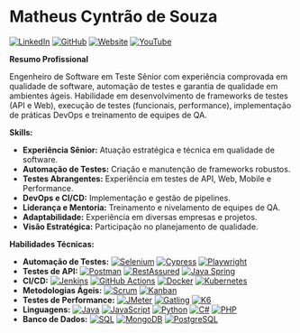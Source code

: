 # Matheus Cyntrão de Souza

[![LinkedIn](https://img.shields.io/badge/LinkedIn-0077B5?style=for-the-badge&logo=linkedin&logoColor=white)](https://www.linkedin.com/in/matheus-cyntrao/)
[![GitHub](https://img.shields.io/badge/GitHub-181717?style=for-the-badge&logo=github&logoColor=white)](https://github.com/matheuscyntrao)
[![Website](https://img.shields.io/badge/Website-4CAF50?style=for-the-badge&logo=web&logoColor=white)](https://www.matheuscyntrao.com.br/)
[![YouTube](https://img.shields.io/badge/YouTube-FF0000?style=for-the-badge&logo=youtube&logoColor=white)](https://www.youtube.com/channel/UC-1234567890)



**Resumo Profissional**

Engenheiro de Software em Teste Sênior com experiência comprovada em qualidade de software, automação de testes e garantia de qualidade em ambientes ágeis. Habilidade em desenvolvimento de frameworks de testes (API e Web), execução de testes (funcionais, performance), implementação de práticas DevOps e treinamento de equipes de QA.

**Skills:**

* **Experiência Sênior:** Atuação estratégica e técnica em qualidade de software.
* **Automação de Testes:** Criação e manutenção de frameworks robustos.
* **Testes Abrangentes:** Experiência em testes de API, Web, Mobile e Performance.
* **DevOps e CI/CD:** Implementação e gestão de pipelines.
* **Liderança e Mentoria:** Treinamento e nivelamento de equipes de QA.
* **Adaptabilidade:** Experiência em diversas empresas e projetos.
* **Visão Estratégica:** Participação no planejamento de qualidade.

**Habilidades Técnicas:**

* **Automação de Testes:** [![Selenium](https://img.shields.io/badge/Selenium-4DB33D?style=for-the-badge&logo=selenium&logoColor=white)](https://www.selenium.dev/) [![Cypress](https://img.shields.io/badge/Cypress-17202C?style=for-the-badge&logo=cypress&logoColor=white)](https://www.cypress.io/) [![Playwright](https://img.shields.io/badge/Playwright-4E5D94?style=for-the-badge&logo=playwright&logoColor=white)](https://playwright.dev/)
* **Testes de API:** [![Postman](https://img.shields.io/badge/Postman-FF6C37?style=for-the-badge&logo=postman&logoColor=white)](https://www.postman.com/) [![RestAssured](https://img.shields.io/badge/RestAssured-0077B5?style=for-the-badge&logo=apache-maven&logoColor=white)](https://rest-assured.io/) [![Java Spring](https://img.shields.io/badge/Java_Spring-6DB33F?style=for-the-badge&logo=spring&logoColor=white)](https://spring.io/)
* **CI/CD:** [![Jenkins](https://img.shields.io/badge/Jenkins-D24939?style=for-the-badge&logo=jenkins&logoColor=white)](https://www.jenkins.io/) [![GitHub Actions](https://img.shields.io/badge/GitHub_Actions-2088FF?style=for-the-badge&logo=githubactions&logoColor=white)](https://github.com/features/actions) [![Docker](https://img.shields.io/badge/Docker-2496ED?style=for-the-badge&logo=docker&logoColor=white)](https://www.docker.com/) [![Kubernetes](https://img.shields.io/badge/Kubernetes-326CE5?style=for-the-badge&logo=kubernetes&logoColor=white)](https://kubernetes.io/)
* **Metodologias Ágeis:** [![Scrum](https://img.shields.io/badge/Scrum-67A8E0?style=for-the-badge&logo=scrum&logoColor=white)](https://scrum.org/) [![Kanban](https://img.shields.io/badge/Kanban-000000?style=for-the-badge&logo=kanban&logoColor=white)](https://kanbanize.com/what-is-kanban/)
* **Testes de Performance:** [![JMeter](https://img.shields.io/badge/JMeter-D73A30?style=for-the-badge&logo=apache-jmeter&logoColor=white)](https://jmeter.apache.org/) [![Gatling](https://img.shields.io/badge/Gatling-000000?style=for-the-badge&logo=gatling&logoColor=white)](https://gatling.io/) [![K6](https://img.shields.io/badge/k6-65B741?style=for-the-badge&logo=k6&logoColor=white)](https://k6.io/)
* **Linguagens:** [![Java](https://img.shields.io/badge/Java-ED8B00?style=for-the-badge&logo=openjdk&logoColor=white)](https://www.java.com/en/) [![JavaScript](https://img.shields.io/badge/JavaScript-F7DF1E?style=for-the-badge&logo=javascript&logoColor=black)](https://developer.mozilla.org/en-US/docs/Web/JavaScript) [![Python](https://img.shields.io/badge/Python-3776AB?style=for-the-badge&logo=python&logoColor=white)](https://www.python.org/) [![C#](https://img.shields.io/badge/c%23-%23239120.svg?style=for-the-badge&logo=c-sharp&logoColor=white)](https://docs.microsoft.com/en-us/dotnet/csharp/) [![PHP](https://img.shields.io/badge/PHP-777BB4?style=for-the-badge&logo=php&logoColor=white)](https://www.php.net/)
* **Banco de Dados:** [![SQL](https://img.shields.io/badge/SQL-FFFFFF?style=for-the-badge&logo=sql&logoColor=005C84)](https://www.w3schools.com/sql/) [![MongoDB](https://img.shields.io/badge/MongoDB-47A248?style=for-the-badge&logo=mongodb&logoColor=white)](https://www.mongodb.com/) [![PostgreSQL](https://img.shields.io/badge/PostgreSQL-316192?style=for-the-badge&logo=postgresql&logoColor=white)](https://www.postgresql.org/)

